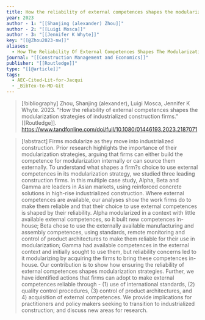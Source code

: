 ```yaml
---
title: How the reliability of external competences shapes the modularization strategies of industrialized construction firms
year: 2023
author - 1: "[[Shanjing (alexander) Zhou]]"
author - 2: "[[Luigi Mosca]]"
author - 3: "[[Jennifer K Whyte]]"
key: "[[@Zhou2023-nw]]"
aliases:
  - How The Reliability Of External Competences Shapes The Modularization Strategies Of Industrialized Construction Firms
journal: "[[Construction Management and Economics]]"
publisher: "[[Routledge]]"
type: "[[@article]]"
tags:
  - AEC-Cited-Lit-for-Jacqui
  - _BibTex-to-MD-Git
---
```


> [!bibliography]
> Zhou, Shanjing (alexander), Luigi Mosca, Jennifer K Whyte. 2023. “How the reliability of external competences shapes the modularization strategies of industrialized construction firms.” [[Routledge]]. https://www.tandfonline.com/doi/full/10.1080/01446193.2023.2187071

> [!abstract]
> Firms modularize as they move into industrialized construction. Prior research highlights the importance of their modularization strategies, arguing that firms can either build the competence for modularization internally or can source them externally. To understand what shapes a firm?s choice to use external competences in its modularization strategy, we studied three leading construction firms. In this multiple case study, Alpha, Beta and Gamma are leaders in Asian markets, using reinforced concrete solutions in high-rise industrialized construction. Where external competences are available, our analyses show the work firms do to make them reliable and that their choice to use external competences is shaped by their reliability. Alpha modularized in a context with little available external competences, so it built new competences in-house; Beta chose to use the externally available manufacturing and assembly competences, using standards, remote monitoring and control of product architectures to make them reliable for their use in modularization; Gamma had available competences in the external context and initially sought to use them, but reliability concerns led to it modularizing by acquiring the firms to bring these competences in-house. Our contribution is to show how ensuring the reliability of external competences shapes modularization strategies. Further, we have identified actions that firms can adopt to make external competences reliable through -  (1) use of international standards, (2) quality control procedures, (3) control of product architectures, and 4) acquisition of external competences. We provide implications for practitioners and policy makers seeking to transition to industrialized construction; and discuss new areas for research.